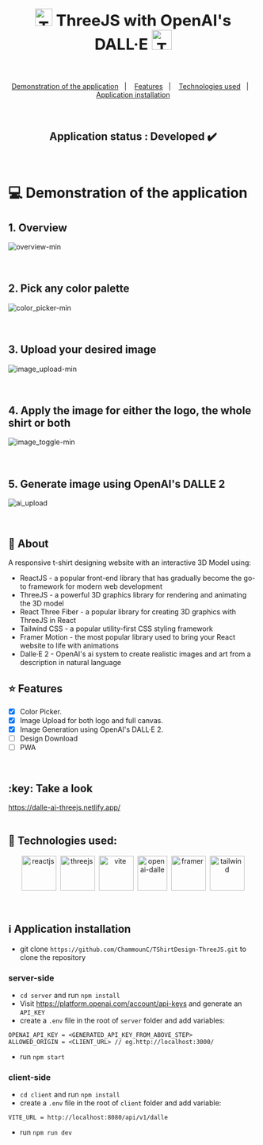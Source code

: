 
## **<h2 align="center"><img src="https://global.discourse-cdn.com/standard17/uploads/threejs/optimized/2X/e/e4f86d2200d2d35c30f7b1494e96b9595ebc2751_2_744x750.png" alt="ThreeJS" width="35"/>  ThreeJS with OpenAI's DALL·E <img src="https://dwglogo.com/wp-content/uploads/2019/03/OpenAI_logo-1024x705.png" alt="ThreeJS" height="40"/></h2>**


<br>
<p align="center">
  <a href="#computer-demonstration-of-the-application">Demonstration of the application</a>&nbsp;&nbsp;&nbsp;|&nbsp;&nbsp;&nbsp;
  <a href="#star-features">Features</a>&nbsp;&nbsp;&nbsp;|&nbsp;&nbsp;&nbsp;
  <a href="#rocket-technologies-used">Technologies used</a>&nbsp;&nbsp;&nbsp;|&nbsp;&nbsp;&nbsp;
  <a href="#information_source-application-installation">Application installation</a>
</p>

<br>
<h2 align="center"> 
	Application status : Developed ✔️
</h2>
<br>

# :computer: Demonstration of the application

## 1. Overview

![overview-min](https://github.com/ChammounC/TShirtDesign-ThreeJS/assets/43007452/b8b5d16d-9dae-41b4-b3a2-49a34a80b1db)
<br>
<br>
<br>
## 2. Pick any color palette

![color_picker-min](https://github.com/ChammounC/TShirtDesign-ThreeJS/assets/43007452/fbd2099c-19d6-4ed8-82be-19484d3f2729)
<br>
<br>
<br>
## 3. Upload your desired image

![image_upload-min](https://github.com/ChammounC/TShirtDesign-ThreeJS/assets/43007452/43911d5b-532b-476b-9a46-09863717498f)
<br>
<br>
<br>
## 4. Apply the image for either the logo, the whole shirt or both

![image_toggle-min](https://github.com/ChammounC/TShirtDesign-ThreeJS/assets/43007452/904ef329-c51e-401f-93b7-b861efb7223b)
<br>
<br>
<br>
## 5. Generate image using OpenAI's DALLE 2 
![ai_upload](https://github.com/ChammounC/TShirtDesign-ThreeJS/assets/43007452/5920ee93-f1a4-4059-8562-e6ee7ffb061e)

<br>




## 📓 About
A responsive t-shirt designing website with an interactive 3D Model using:
- ReactJS - a popular front-end library that has gradually become the go-to framework for modern web development
- ThreeJS - a powerful 3D graphics library for rendering and animating the 3D model
- React Three Fiber - a popular library for creating 3D graphics with ThreeJS in React
- Tailwind CSS - a popular utility-first CSS styling framework
- Framer Motion - the most popular library used to bring your React website to life with animations
- Dalle·E 2 - OpenAI's ai system to create realistic images and art from a description in natural language

## :star: Features
- [x] Color Picker.
- [x] Image Upload for both logo and full canvas.
- [x] Image Generation using OpenAI's DALL·E 2.
- [ ] Design Download
- [ ] PWA

<br>
 <h2>:key: Take a look </h2>  <a href='https://dalle-ai-threejs.netlify.app/'>https://dalle-ai-threejs.netlify.app/</a>
<br>
<br>


## :rocket: Technologies used:
<p align="center">
	<a href="https://react.dev/"><img src="https://upload.wikimedia.org/wikipedia/commons/a/a7/React-icon.svg" alt="reactjs" title="React" width="70" height="70"/></a>&nbsp;
	<a href="https://threejs.org/"><img src="https://global.discourse-cdn.com/standard17/uploads/threejs/optimized/2X/e/e4f86d2200d2d35c30f7b1494e96b9595ebc2751_2_744x750.png" alt="threejs" title="ThreeJS" width="70" height="70"/></a>&nbsp;
	<a href="https://vitejs.dev/"><img src="https://upload.wikimedia.org/wikipedia/commons/f/f1/Vitejs-logo.svg" alt="vite" title="Vite"  width="70" height="70"/></a>&nbsp;
	<a href="https://openai.com/product/dall-e-2"><img src="https://static.vecteezy.com/system/resources/previews/021/495/993/original/chatgpt-openai-logo-icon-free-png.png" alt="openai-dalle" title="OpenAI-DALLE" width="60" height="70"/></a>&nbsp;
  <a href="https://www.framer.com/motion/"><img src="https://cdn.worldvectorlogo.com/logos/framer-motion.svg" alt="framer" title="Framer Motion"  width="70" height="70"/></a>&nbsp;
<a href="https://tailwindcss.com/"><img src="https://tailwindcss.com/_next/static/media/tailwindcss-mark.3c5441fc7a190fb1800d4a5c7f07ba4b1345a9c8.svg" alt="tailwind" title="TailWindCSS"  width="70" height="70"/></a>

</p>

<br>

## :information_source: Application installation
- git clone `https://github.com/ChammounC/TShirtDesign-ThreeJS.git` to clone the repository
### server-side
- `cd server` and run `npm install`
- Visit <a href="https://platform.openai.com/account/api-keys">https://platform.openai.com/account/api-keys</a> and generate an `API_KEY`
- create a `.env` file in the root of `server` folder and add variables: 
```
OPENAI_API_KEY = <GENERATED_API_KEY_FROM_ABOVE_STEP>
ALLOWED_ORIGIN = <CLIENT_URL> // eg.http://localhost:3000/
 ```
- run `npm start`

### client-side
- `cd client` and run `npm install`
- create a `.env` file in the root of `client` folder and add variable:
```
VITE_URL = http://localhost:8080/api/v1/dalle
```
- run `npm run dev`
<br>
